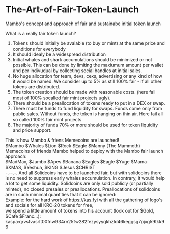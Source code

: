 # The-Art-of-Fair-Token-Launch
Mambo's concept and approach of fair and sustainabe initial token launch

What is a really fair token launch?
1. Tokens should initially be avaiable (to buy or mint) at the same price and conditions for everybody
2. It should idealy be a widespread distribution
3. Initial whales and shark accumulations should be minimized or not possible. 
This can be done by limiting the maxiumum amount per wallet and per indivudual by collecting social handles at initial sales.
4. No huge allocation for team, devs, cexs, advertising or any kind of how it would be named.
We consider up to 5% as still 100% fair - if all other tokens are distributed.
5. The token creation should be made with reasonable costs. (here fail most of 100% socalled fair mint projects ugly).
6. There should be a preallocation of tokens ready to put in a DEX or swap.
7. There must be funds to fund liquidity for swaps. Funds come only from public sales. Without funds, the token is hanging on thin air. Here fail all so called 100% fair mint projects
8. The majority of funds 70% or more should be used for token liquidity and price support.

This is how Mambo & friens Memecoins are launched!  
$Mambo $Whales $Lion $Rock $Eagle $Manny (The Mammoth)  
Memecoins of friends Mambo helped to deploy with the Mambo fair launch approach:  
$MadMax, $Jumbo $Apes $Banana $Eagles $Eagle  $Yuge $Mama   
$XMAS, $Yeshua, $KING $Jesus $CHRIST  
-.--.-.
And all Solidcoins have to be launched fair, but with solidcoins there is no need to suppress early whales accumulation.
In contrary, it would help a lot to get some liquidity.
Solidcoins are only sold publicly (or partially minted), no closed presales or preallocations.
Preallocations of solidcoins are in such mimimal quantities that it can be ignored:  
Example: for the hard work of https://kas.fyi with all the gathering of logo's and socials for all KRC-20 tokens for free,   
we spend a little amount of tokens into his account (look out for $Gold, $Cafe $Franc...):  
kaspa:qrvsfvasrlt00fnw934rn25fw282fezysyyqkhzld46keggsg7pjxg59tkk96
